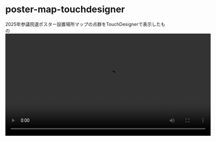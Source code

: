 # poster-map-touchdesigner
2025年参議院選ポスター設置場所マップの点群をTouchDesignerで表示したもの
<video src="recorded_movie/2025-07-21 10-58-51.mp4" controls width="640">
  Your browser does not support the video tag.
</video>
